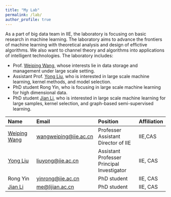 ```yaml
---
title: "My Lab"
permalink: /lab/
author_profile: true
---
```

 As a part of big data team in IIE, the laboratory is focusing on basic research in machine learning. The laboratory aims to advance the frontiers of machine learning with theoretical analysis and design of effictive algorithms. We also want to channel theory and algorithms into applications of intelligent technologies.
 The laboratory includes:
 * Prof. [Weiping Wang](https://scholar.google.com/citations?user=dAJ23QEAAAAJ&hl=zh-CN), whose interests lie in data storage and management under large scale setting.
 * Assistant Prof. [Yong Liu](https://iie-liuyong.github.io), who is interested in large scale machine learning, kernel methods, and model selection.
 * PhD student Rong Yin, who is focusing in large scale machine learning for high dimensional data.
 * PhD student [Jian Li](https://lijian.ac.cn), who is interested in large scale machine learning for large samples, kernel selection, and graph-based semi-supervised learning.

|Name|Email|Position|Affiliation|
|:---|:---|:---|:---|
|[Weiping Wang](https://scholar.google.com/citations?user=dAJ23QEAAAAJ&hl=zh-CN)|wangweiping@iie.ac.cn|Professer<br> Assistant Director of IIE|IIE,CAS|
|[Yong Liu](https://iie-liuyong.github.io)|liuyong@iie.ac.cn|Assistant Professer<br>Principal Investigator|IIE, CAS|
|Rong Yin|yinrong@iie.ac.cn|PhD student|IIE, CAS|
|[Jian Li](https://lijian.ac.cn)|me@lijian.ac.cn|PhD student|IIE, CAS|
<!--
More Postions:
Investigator
Postdoc
Graduate Student
Visiting Student
Collaborator
Alumnus
-->
